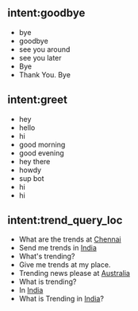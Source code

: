 ## intent:goodbye
- bye
- goodbye
- see you around
- see you later
- Bye
- Thank You. Bye

## intent:greet
- hey
- hello
- hi
- good morning
- good evening
- hey there
- howdy
- sup bot
- hi
- hi

## intent:trend_query_loc
- What are the trends at [Chennai](location)
- Send me trends in [India](location)
- What's trending?
- Give me trends at my place.
- Trending news please at [Australia](location)
- What is trending?
- In [India](location)
- What is Trending in [India](location)?
